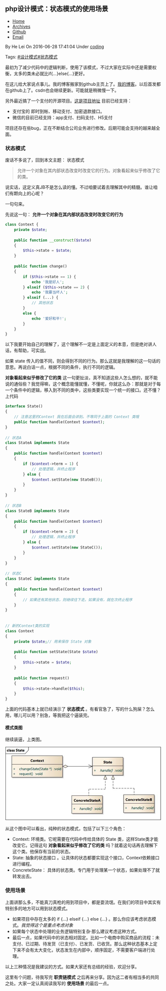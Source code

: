 ## php设计模式：状态模式的使用场景

* [Home][0]
* [Archives][1]
* [Github][2]
* [Email][3]

 By He Lei  On 2016-06-28  17:41:04   Under [coding][4]

Tags: [#设计模式][5][#状态模式][6]

最初为了减少代码中的逻辑判断，使用了该模式，不过大家在实际中还是需要权衡，太多的类未必就比if{…}else{…}更好。

在这儿给大家说点事儿。我的博客搬家到github主页上了。[我的博客][7]。以后首发都在github上了。csdn也会继续更新。可能就是稍微慢一下。

另外最近搞了一个支付的开源项目。[这是项目地址][8] 目前已经支持：

* 支付宝的 即时到帐、移动支付、加密退款接口。
* 微信的目前已经支持：app支付、扫码支付、H5支付

项目还存在些bug，正在不断结合公司业务进行修改。后期可能会支持的越来越全面。

### 状态模式

废话不多说了，回到本文主题： 状态模式

> 允许一个对象在其内部状态改变时改变它的行为。对象看起来似乎修改了它的类。

说实话，这定义真JB不是怎么读的懂。不过咱要试着去理解其中的精髓。谁让咱们有颗向上的心呢？

一句句来。

先说这一句： **允许一个对象在其内部状态改变时改变它的行为**


```php
class Context {  
    private $state;  
      
    public function __construct($state)  
    {  
        $this->state = $state;  
    }  
      
    public function change()  
    {  
        if ($this->state == 1) {  
            echo '我是好人';  
        } elseif ($this->state == 2) {  
            echo '我要当坏人';  
        } elseif (...) {  
            // 其他状态  
        }  
        else {  
            echo '爱好和平!';  
        }  
    }  
}
```
以下我要开始自己的理解了，这个理解不一定是上面定义的本意，但是绝对讲人话，有帮助，可实战。

如果 state 传入的值不同，则会得到不同的行为。那么这就是我理解的这一句话的意思。再说白话一点，根据不同的条件，执行不同的逻辑。

**对象看起来似乎修改了它的类** 这一句更扯淡，真不知道这些人怎么想的，就不能说的通俗些？我觉得嘛，这个概念能懂就懂，不懂呢，你就这么办：那就是对于每一个条件中的逻辑，移入到不同的类中，这些类要实现一个统一的接口。还不懂？上代码


```php
interface State()  
{  
    // 注意这里的Context 我在后面会讲到。不等同于上面的 Context 类哦  
    public function handle(Context $context);  
}  
  
// 状态A  
class StateA implements State  
{  
    public function handle(Context $context)  
    {  
        if ($context->term = 1) {  
            // 处理逻辑，并终止程序  
        } else {  
            $context.setState(new StateB());  
        }  
    }  
}  
  
// 状态B  
class StateB implements State  
{  
    public function handle(Context $context)  
    {  
        if ($context->term = 2) {  
            // 处理逻辑，并终止程序  
        } else {  
            $context.setState(new StateC());  
        }  
    }  
}  
  
// 状态C  
class StateC implements State  
{  
    public function handle(Context $context)  
    {  
        // 如果还有其他状态，则继续往下走。如果没有，就在次终止程序  
    }  
}  
  
  
// 新的Context类的实现  
class Context  
{  
    private $state;// 用来保存 State 对象  
      
    public function setState(State $state)  
    {  
        $this->state = $state;  
    }  
      
    public function request()  
    {  
        $this->state->handle($this);  
    }  
}
```
上面的代码基本上就已经演示了 **状态模式** 。有看官急了，写的什么狗屎？怎么用，哪儿可以用？别急，等我把这个逼装完。

#### 模式类图

继续装逼，上类图。

![类图][9]

从这个图中可以看出，纯种的状态模式，包括了以下三个角色：

* Context: 环境类。它呢需要在代码中传给具体的 State 类，这样State类才能改变它。记得这句 **对象看起来似乎修改了它的类** 吗？就着这句话再去理解下这个类。他保存有当前的状态。
* State: 抽象的状态接口 。让具体的状态都要实现这个接口，Context依赖接口进行编程。
* ConcreteState： 具体的状态类。专门用于处理某一个状态，如果处理不了就转发出去。

### 使用场景

上面讲那么多，不能真刀真枪的用到项目中，都是耍流氓。在我们的项目中其实有特别多的地方可以用到状态模式。

* 如果项目中存在太多的 if {...} elseif {...} else {...} 。那么你应该考虑状态模式。_我觉得这个是重点考虑对象_
* 如果每个状态中处理的业务逻辑特别复杂·那么建议考虑这种方式。
* 最后一点，如果代码中的状态相对固定。比如一个电商中购买商品的流程：未支付、已过期、待发货（已支付）、已发货、已收货。那么这种状态基本上定下来不会有太大变化，状态发生在内部中，顺序固定，不需要客户端进行处理。

以上三种情况是我建议的方式。如果大家还有总结的经验，欢迎分享。

这里有个问题，待我写完 **职责链模式** 之后再来分享。因为这二者有相当多的共同之处。大家一定认真阅读我写的 **使用场景** 的最后一点。

[0]: https://helei112g.github.io/
[1]: https://helei112g.github.io/archives
[2]: https://github.com/helei112g
[3]: mailto:dayugog@gmail.com
[4]: https://helei112g.github.io/categories/coding/
[5]: https://helei112g.github.io/tags/设计模式/
[6]: https://helei112g.github.io/tags/状态模式/
[7]: https://helei112g.github.io
[8]: https://github.com/helei112g/payment
[9]: ./img/State.jpg
